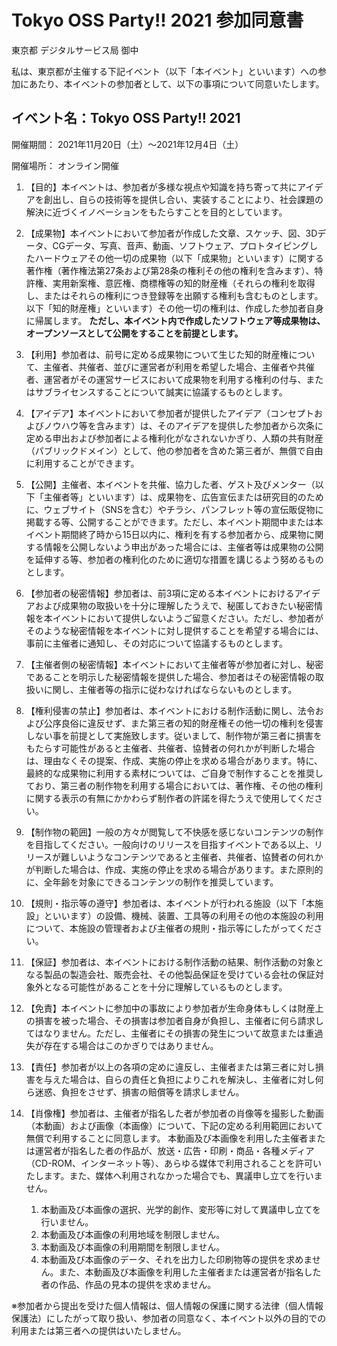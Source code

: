 # Tokyo OSS Party!! 2021 参加同意書

東京都 デジタルサービス局 御中

私は、東京都が主催する下記イベント（以下「本イベント」といいます）への参加にあたり、本イベントの参加者として、以下の事項について同意いたします。

## イベント名：Tokyo OSS Party!! 2021

開催期間：
2021年11月20日（土）〜2021年12月4日（土）

開催場所：
オンライン開催
 
1. 【目的】本イベントは、参加者が多様な視点や知識を持ち寄って共にアイデアを創出し、自らの技術等を提供し合い、実装することにより、社会課題の解決に近づくイノベーションをもたらすことを目的としています。

2. 【成果物】本イベントにおいて参加者が作成した文章、スケッチ、図、3Dデータ、CGデータ、写真、音声、動画、ソフトウェア、プロトタイピングしたハードウェアその他一切の成果物（以下「成果物」といいます）に関する著作権（著作権法第27条および第28条の権利その他の権利を含みます）、特許権、実用新案権、意匠権、商標権等の知的財産権（それらの権利を取得し、またはそれらの権利につき登録等を出願する権利も含むものとします。以下「知的財産権」といいます）その他一切の権利は、作成した参加者自身に帰属します。
<b>ただし、本イベント内で作成したソフトウェア等成果物は、オープンソースとして公開をすることを前提とします。</b>

3. 【利用】参加者は、前号に定める成果物について生じた知的財産権について、主催者、共催者、並びに運営者が利用を希望した場合、主催者や共催者、運営者がその運営サービスにおいて成果物を利用する権利の付与、またはサブライセンスすることについて誠実に協議するものとします。

4. 【アイデア】本イベントにおいて参加者が提供したアイデア（コンセプトおよびノウハウ等を含みます）は、そのアイデアを提供した参加者から次条に定める申出および参加者による権利化がなされないかぎり、人類の共有財産（パブリックドメイン）として、他の参加者を含めた第三者が、無償で自由に利用することができます。

5. 【公開】主催者、本イベントを共催、協力した者、ゲスト及びメンター（以下「主催者等」といいます）は、成果物を、広告宣伝または研究目的のために、ウェブサイト（SNSを含む）やチラシ、パンフレット等の宣伝販促物に掲載する等、公開することができます。ただし、本イベント期間中または本イベント期間終了時から15日以内に、権利を有する参加者から、成果物に関する情報を公開しないよう申出があった場合には、主催者等は成果物の公開を延伸する等、参加者の権利化のために適切な措置を講じるよう努めるものとします。

6. 【参加者の秘密情報】参加者は、前3項に定める本イベントにおけるアイデアおよび成果物の取扱いを十分に理解したうえで、秘匿しておきたい秘密情報を本イベントにおいて提供しないようご留意ください。ただし、参加者がそのような秘密情報を本イベントに対し提供することを希望する場合には、事前に主催者に通知し、その対応について協議するものとします。

7. 【主催者側の秘密情報】本イベントにおいて主催者等が参加者に対し、秘密であることを明示した秘密情報を提供した場合、参加者はその秘密情報の取扱いに関し、主催者等の指示に従わなければならないものとします。

8. 【権利侵害の禁止】参加者は、本イベントにおける制作活動に関し、法令および公序良俗に違反せず、また第三者の知的財産権その他一切の権利を侵害しない事を前提として実施致します。従いまして、制作物が第三者に損害をもたらす可能性があると主催者、共催者、協賛者の何れかが判断した場合は、理由なくその提案、作成、実施の停止を求める場合があります。特に、最終的な成果物に利用する素材については、ご自身で制作することを推奨しており、第三者の制作物を利用する場合においては、著作権、その他の権利に関する表示の有無にかかわらず制作者の許諾を得たうえで使用してください。

9. 【制作物の範囲】一般の方々が閲覧して不快感を感じないコンテンツの制作を目指してください。一般向けのリリースを目指すイベントである以上、リリースが難しいようなコンテンツであると主催者、共催者、協賛者の何れかが判断した場合は、作成、実施の停止を求める場合があります。また原則的に、全年齢を対象にできるコンテンツの制作を推奨しています。

10. 【規則・指示等の遵守】参加者は、本イベントが行われる施設（以下「本施設」といいます）の設備、機械、装置、工具等の利用その他の本施設の利用について、本施設の管理者および主催者の規則・指示等にしたがってください。

11. 【保証】参加者は、本イベントにおける制作活動の結果、制作活動の対象となる製品の製造会社、販売会社、その他製品保証を受けている会社の保証対象外となる可能性があることを十分に理解しているものとします。

12. 【免責】本イベントに参加中の事故により参加者が生命身体もしくは財産上の損害を被った場合、その損害は参加者自身が負担し、主催者に何ら請求してはなりません。ただし、主催者にその損害の発生について故意または重過失が存在する場合はこのかぎりではありません。

13. 【責任】参加者が以上の各項の定めに違反し、主催者または第三者に対し損害を与えた場合は、自らの責任と負担によりこれを解決し、主催者に対し何ら迷惑、負担をさせず、損害の賠償等を請求しません。

14. 【肖像権】参加者は、主催者が指名した者が参加者の肖像等を撮影した動画（本動画）および画像（本画像）について、下記の定める利用範囲において無償で利用することに同意します。 本動画及び本画像を利用した主催者または運営者が指名した者の作品が、放送・広告・印刷・商品・各種メディア（CD-ROM、インターネット等）、あらゆる媒体で利用されることを許可いたします。また、媒体へ利用されなかった場合でも、異議申し立てを行いません。

    1. 本動画及び本画像の選択、光学的創作、変形等に対して異議申し立てを行いません。
    2. 本動画及び本画像の利用地域を制限しません。
    3. 本動画及び本画像の利用期間を制限しません。
    4. 本動画及び本画像のデータ、それを出力した印刷物等の提供を求めません。また、本動画及び本画像を利用した主催者または運営者が指名した者の作品、作品の見本の提供を求めません。
 
 ※参加者から提出を受けた個人情報は、個人情報の保護に関する法律（個人情報保護法）にしたがって取り扱い、参加者の同意なく、本イベント以外の目的での利用または第三者への提供はいたしません。
